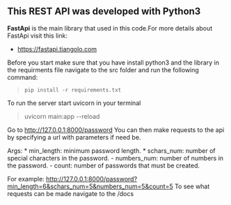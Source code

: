 ## This REST API was developed with Python3

**FastApi** is the main library that used in this code.For more details about FastApi visit this link:
- https://fastapi.tiangolo.com
 
Before you start make sure that you have install python3 and the library in the requirments file
navigate to the src folder and run the following command:
> `pip install -r requirements.txt`

To run the server start uvicorn in your terminal
> uvicorn main:app --reload

Go to http://127.0.0.1:8000/password
You can then make requests to the api by specifying a url with parameters if need be.

Args:
        * min_length: minimum password length.
        * schars_num: number of special characters in the password.
        - numbers_num: number of numbers in the password.
        - count: number of passwords that must be created.

For example: http://127.0.0.1:8000/password?min_length=6&schars_num=5&numbers_num=5&count=5
To see what requests can be made navigate to the /docs

